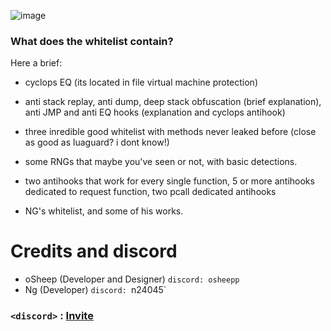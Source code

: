 ![image](https://github.com/oShyyyyy/Salty-whitelist/assets/96142498/c590a9d2-1a7e-4e15-a4ff-927968b42da3)
### What does the whitelist contain? 

Here a brief:

- cyclops EQ (its located in file virtual machine protection)
- anti stack replay, anti dump, deep stack obfuscation (brief explanation), anti JMP and anti EQ hooks (explanation and cyclops antihook)
- three inredible good whitelist with methods never leaked before (close as good as luaguard? i dont know!)
- some RNGs that maybe you've seen or not, with basic detections.
- two antihooks that work for every single function, 5 or more antihooks dedicated to request function, two pcall dedicated antihooks

- NG's whitelist, and some of his works.

# Credits and discord

- oSheep (Developer and Designer) `discord: osheepp`
- Ng (Developer) `discord: `n24045`

### `<discord>` : [Invite](https://discord.gg/QNx8RzvXrH)
